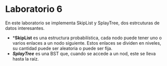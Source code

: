 # Laboratorio 6

En este laboratorio se implementa SkipList y SplayTree, dos estrcuturas de datos interesantes.

- ***SkipList** es una estructura probabilística, cada nodo puede tener uno o varios enlaces a un nodo siguiente. Estos enlaces se dividen en niveles, su cantidad puede ser aleatoria o puede ser fija.
- ***SplayTree*** es una BST que, cuando se accede a un nod, este se lleva hasta la raíz.